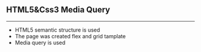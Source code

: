 ## HTML5&Css3 Media Query

---


<ul>
	<li>HTML5 semantic structure is used</li>
	<li>The page was created flex and grid tamplate</li>
	<li>Media query is used</li>
</ul>


